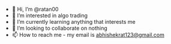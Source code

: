- 👋 Hi, I’m @ratan00
- 👀 I’m interested in algo trading
- 🌱 I’m currently learning anything that interests me 
- 💞️ I’m looking to collaborate on nothing
- 📫 How to reach me - my email is abhishekrat123@gmail.com 

<!---
ratan00/ratan00 is a ✨ special ✨ repository because its `README.md` (this file) appears on your GitHub profile.
You can click the Preview link to take a look at your changes.
--->
